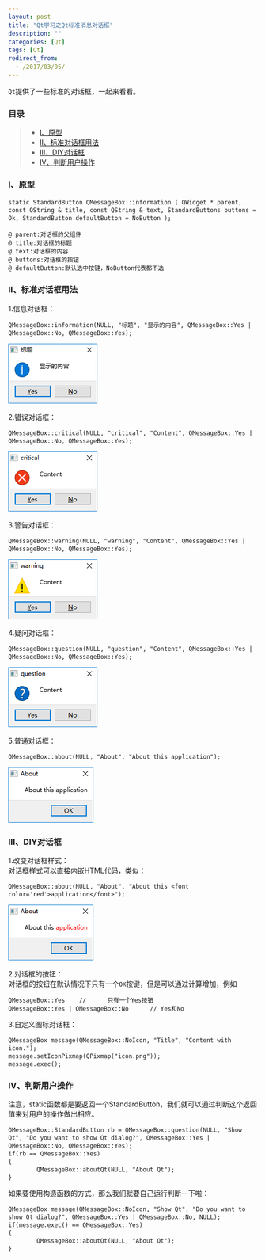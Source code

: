 ```yaml
---
layout: post
title: "Qt学习之Qt标准消息对话框"
description: ""
categories: [Qt]
tags: [Qt]
redirect_from:
  - /2017/03/05/
---
```


`Qt`提供了一些标准的对话框，一起来看看。  

### 目录

> * [I、原型](#one)
> * [II、标准对话框用法](#two)
> * [III、DIY对话框](#three)
> * [IV、判断用户操作](#four)


<a name="one"></a>  

### I、原型  

~~~  
static StandardButton QMessageBox::information ( QWidget * parent, const QString & title, const QString & text, StandardButtons buttons = Ok, StandardButton defaultButton = NoButton );

@ parent:对话框的父组件
@ title:对话框的标题
@ text:对话框的内容
@ buttons:对话框的按钮
@ defaultButton:默认选中按键，NoButton代表都不选
~~~  

<a name="two"></a>  

### II、标准对话框用法  

1.信息对话框：  

~~~  
QMessageBox::information(NULL, "标题", "显示的内容", QMessageBox::Yes | QMessageBox::No, QMessageBox::Yes);  
~~~  

![information](https://github.com/xuzheyang/xuzheyang.github.io/raw/master/_pic/2017-02-28/information.png)

2.错误对话框：  

~~~  
QMessageBox::critical(NULL, "critical", "Content", QMessageBox::Yes | QMessageBox::No, QMessageBox::Yes);  
~~~  

![critical](https://github.com/xuzheyang/xuzheyang.github.io/raw/master/_pic/2017-02-28/critical.png)

3.警告对话框：  

~~~  
QMessageBox::warning(NULL, "warning", "Content", QMessageBox::Yes | QMessageBox::No, QMessageBox::Yes);  
~~~  

![warning](https://github.com/xuzheyang/xuzheyang.github.io/raw/master/_pic/2017-02-28/warning.png)

4.疑问对话框：  

~~~  
QMessageBox::question(NULL, "question", "Content", QMessageBox::Yes | QMessageBox::No, QMessageBox::Yes);  
~~~  

![question](https://github.com/xuzheyang/xuzheyang.github.io/raw/master/_pic/2017-02-28/question.png)

5.普通对话框：

~~~  
QMessageBox::about(NULL, "About", "About this application");   
~~~  

![about](https://github.com/xuzheyang/xuzheyang.github.io/raw/master/_pic/2017-02-28/about.png)  


<a name="three"></a>  

### III、DIY对话框  

1.改变对话框样式：  
对话框样式可以直接内嵌HTML代码，类似：  

~~~  
QMessageBox::about(NULL, "About", "About this <font color='red'>application</font>");  
~~~    

![color](https://github.com/xuzheyang/xuzheyang.github.io/raw/master/_pic/2017-02-28/color.png)  

2.对话框的按钮：  
对话框的按钮在默认情况下只有一个`OK`按键，但是可以通过计算增加，例如  

~~~   
QMessageBox::Yes    //      只有一个Yes按钮  
QMessageBox::Yes | QMessageBox::No      // Yes和No
~~~  

3.自定义图标对话框：  

~~~  
QMessageBox message(QMessageBox::NoIcon, "Title", "Content with icon.");
message.setIconPixmap(QPixmap("icon.png"));
message.exec();
~~~  

<a name="four"></a>

### IV、判断用户操作  

注意，static函数都是要返回一个StandardButton，我们就可以通过判断这个返回值来对用户的操作做出相应。  

~~~  
QMessageBox::StandardButton rb = QMessageBox::question(NULL, "Show Qt", "Do you want to show Qt dialog?", QMessageBox::Yes | QMessageBox::No, QMessageBox::Yes);
if(rb == QMessageBox::Yes)
{
        QMessageBox::aboutQt(NULL, "About Qt");
}
~~~  

如果要使用构造函数的方式，那么我们就要自己运行判断一下啦：  

~~~   
QMessageBox message(QMessageBox::NoIcon, "Show Qt", "Do you want to show Qt dialog?", QMessageBox::Yes | QMessageBox::No, NULL);
if(message.exec() == QMessageBox::Yes)
{
        QMessageBox::aboutQt(NULL, "About Qt");
}
~~~  
 